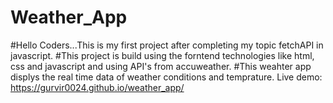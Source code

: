 # Weather_App
#Hello Coders...This is my first project after completing my topic fetchAPI in javascript.
#This project is build using the forntend technologies like html, css and javascript and using API's from accuweather.
#This weahter app displys the real time data of weather conditions and temprature.
Live demo: https://gurvir0024.github.io/weather_app/
